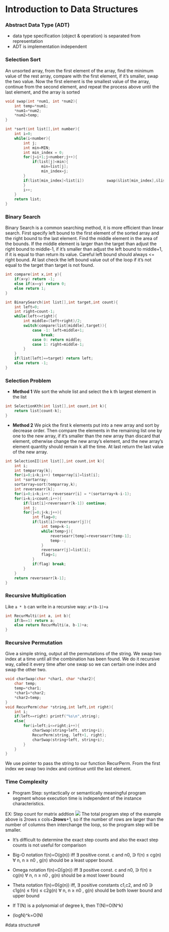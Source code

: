 # Introduction to Data Structures

### Abstract Data Type (ADT)
* data type specification (object & operation) is separated from representation
*  ADT is implementation independent

### Selection Sort
An unsorted array, from the first element of the array, find the minimum value of the rest array, compare with the first element, if it’s smaller, swap the two value. Now the first element is the smallest value of the array,                           continue from the second element, and repeat the process above until the last element, and the array is sorted
```c
void swap(int *num1, int *num2){
    int temp=*num1;
    *num1=*num2;
    *num2=temp;
}

int *sort(int list[],int number){
    int i=0;
    while(i<number){
        int j;
        int min=MIN;
        int min_index = 0;
        for(j=i+1;j<number;j++){
            if(list[j]<min){
                min=list[j];
                min_index=j;
        }
        if(list[min_index]<list[i]) 		 swap(&list[min_index],&list[i]);
        }
        i++;
    }
    return list;
}
```

### Binary Search

Binary Search is a common searching method, it is more efficient than linear search. First specify left bound to the first element of the sorted array and the right bound to the last element. Find the middle element in the area of the bounds. If the middle element is larger than the target than adjust the right bound to middle-1, if it’s smaller than adjust the left bound to middle+1, if it  is equal to than return its value. Careful left bound should always <= right bound. At last check the left bound value out of the loop if it’s not equal to the target than target is not found.
```c
int compare(int x,int y){
    if(x<y) return -1;
    else if(x==y) return 0;
    else return 1;
}

int BinarySearch(int list[],int target,int count){
    int left=0;
    int right=count-1;
    while(left<=right){
        int middle=(left+right)/2;
        switch(compare(list[middle],target)){
            case -1: left=middle+1;
                break;
            case 0: return middle;
            case 1: right=middle-1;
        }
    }
    if(list[left]==target) return left;
    else return -1;
}
```


### Selection Problem

* **Method 1**
We sort the whole list and select the k th largest element in the list
```c
int SelectionKth(int list[],int count,int k){
    return list[count-k];
}
```
* **Method 2**
We pick the first k elements put into a new array and sort by decrease order. Then compare the elements in the remaining list one by one to the new array, if it’s smaller than the new array than discard that element, otherwise change the new array’s element, and the new array’s element quantity should remain k all the time. At last return the last value of the new array.
```c
int SelectionII(int list[],int count,int k){
    int i;
    int temparray[k];
    for(i=0;i<k;i++) temparray[i]=list[i];
    int *sortarray;
    sortarray=sort(temparray,k);
    int reversearr[k];
    for(i=0;i<k;i++) reversearr[i] = *(sortarray+k-i-1);
    for(i=k;i<count;i++){
        if(list[i]<reversearr[k-1]) continue;
        int j;
        for(j=0;j<k;j++){
            int flag=0;
            if(list[i]>reversearr[j]){
                int temp=k-1;
                while(temp>j){
                    reversearr[temp]=reversearr[temp-1];
                    temp--;
                }
                reversearr[j]=list[i];
                flag=1;
            }
            if(flag) break;
        }
    }
    return reversearr[k-1];
}
```

### Recursive Multiplication

Like `a * b` can write in a recursive way: `a*(b-1)+a`
```c
int RecurMulti(int a, int b){
    if(b==1) return a;
    else return RecurMulti(a, b-1)+a;
}
```

### Recursive Permutation

Give a simple string, output all the permutations of the string. We swap two index at a time until all the combination has been found. We do it recursive way, called it every time after one swap so we can certain one index and swap the other two.
```c
void charSwap(char *char1, char *char2){
    char temp;
    temp=*char1;
    *char1=*char2;
    *char2=temp;
}
void RecurPerm(char *string,int left,int right){
    int i;
    if(left==right) printf("%s\n",string);
    else{
        for(i=left;i<=right;i++){
            charSwap(string+left, string+i);
            RecurPerm(string, left+1, right);
            charSwap(string+left, string+i);
        }
    }
}
```

We use pointer to pass the string to our function RecurPerm.
From the first index we swap two index and continue until the last element.

### Time Complexity

* Program Step: syntactically or semantically meaningful program segment whose execution time is independent of the instance characteristics. 

EX: Step count for matrix addtion
![](Introduction%20to%20Data%20Structures/%E8%9E%A2%E5%B9%95%E5%BF%AB%E7%85%A7%202018-09-22%20%E4%B8%8A%E5%8D%8811.26.26.png)
The total program step of the example above is 2rows x cols+**2rows**+1, so if the number of rows are larger than the number of columns then interchange the loop, so the program step will be smaller.

* It’s difficult to determine the exact step counts and also the exact step counts is not useful for comparison

* Big-O notation
f(n)=O(g(n)) iff ∃ positive const. c and n0, ∋ f(n) ≤ cg(n) ∀ n, n ≥ n0 , g(n) should be a least upper bound.
* Omega notation
f(n)=Ω(g(n)) iff ∃ positive const. c and n0, ∋ f(n) ≥ cg(n) ∀ n, n ≥ n0 , g(n) should be a most lower bound
* Theta notation
f(n)=Θ(g(n)) iff, ∃ positive constants c1,c2, and n0 ∋ c1g(n) ≤ f(n) ≤ 
c2g(n) ∀ n, n ≥ n0 , g(n) should be both lower bound and upper bound

* If T(N) is a polynomial of degree k, then T(N)=O(N^k)
* (logN)^k=O(N)

#data structure#
